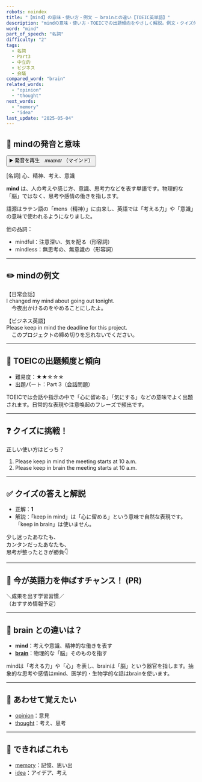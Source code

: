 ```yaml
---
robots: noindex
title: "【mind】の意味・使い方・例文 ― brainとの違い【TOEIC英単語】"
description: "mindの意味・使い方・TOEICでの出題傾向をやさしく解説。例文・クイズ付きでbrainとの違いもわかりやすく学べます。"
word: "mind"
part_of_speech: "名詞"
difficulty: "2"
tags:
  - 名詞
  - Part3
  - 中立的
  - ビジネス
  - 会議
compared_word: "brain"
related_words:
  - "opinion"
  - "thought"
next_words:
  - "memory"
  - "idea"
last_update: "2025-05-04"
---
```


## 🔰 mindの発音と意味

<button class="play-audio" onclick="playTTS('mind')">
  <span class="play-audio-main">
    ▶️ 発音を再生　/maɪnd/
  </span>
  <span class="play-audio-sub">
    （マインド）
  </span>
</button>

[名詞] 心、精神、考え、意識

**mind** は、人の考えや感じ方、意識、思考力などを表す単語です。物理的な「脳」ではなく、思考や感情の働きを指します。

語源はラテン語の「mens（精神）」に由来し、英語では「考える力」や「意識」の意味で使われるようになりました。

他の品詞：  
- mindful：注意深い、気を配る（形容詞）
- mindless：無思考の、無意識の（形容詞）

---

## ✏️ mindの例文

【日常会話】  
I changed my mind about going out tonight.  
　今夜出かけるのをやめることにしたよ。

【ビジネス英語】  
Please keep in mind the deadline for this project.  
　このプロジェクトの締め切りを忘れないでください。

---

## 🎯 TOEICの出題頻度と傾向

- 難易度：★★☆☆☆
- 出題パート：Part 3（会話問題）

TOEICでは会話や指示の中で「心に留める」「気にする」などの意味でよく出題されます。日常的な表現や注意喚起のフレーズで頻出です。

---

## ❓ クイズに挑戦！

正しい使い方はどっち？

1. Please keep in mind the meeting starts at 10 a.m.  
2. Please keep in brain the meeting starts at 10 a.m.

---

## ✅ クイズの答えと解説

- 正解：**1**
- 解説：「keep in mind」は「心に留める」という意味で自然な表現です。「keep in brain」は使いません。

少し迷ったあなたも、  
カンタンだったあなたも、  
思考が整ったときが勝負👇️

---

## 🚀 今が英語力を伸ばすチャンス！ (PR)

<div class="info-center">
＼成果を出す学習習慣／<br>  
（おすすめ情報予定）
</div>

---

## 🤔  brain との違いは？

- **mind**：考えや意識、精神的な働きを表す
- **[brain](/word/brain/)**：物理的な「脳」そのものを指す

mindは「考える力」や「心」を表し、brainは「脳」という器官を指します。抽象的な思考や感情はmind、医学的・生物学的な話はbrainを使います。

---

## 🧩 あわせて覚えたい

- [opinion](/word/opinion/)：意見
- [thought](/word/thought/)：考え、思考

---

## 📖 できればこれも

- [memory](/word/memory/)：記憶、思い出
- [idea](/word/idea/)：アイデア、考え

<!-- cvid: aid33_bid26 -->
